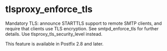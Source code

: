 # tlsproxy_enforce_tls 

 Mandatory TLS: announce STARTTLS support to remote SMTP clients, and
require that clients use TLS encryption. See smtpd_enforce_tls for
further details. Use tlsproxy_tls_security_level instead. 

 This feature is available in Postfix 2.8 and later. 


